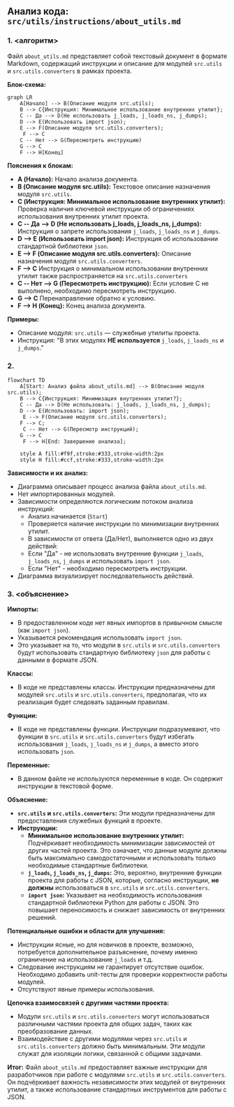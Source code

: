 ## Анализ кода: `src/utils/instructions/about_utils.md`

### 1. <алгоритм>

Файл `about_utils.md` представляет собой текстовый документ в формате Markdown, содержащий инструкции и описание для модулей `src.utils` и `src.utils.converters` в рамках проекта. 

**Блок-схема:**

```mermaid
graph LR
    A[Начало] --> B(Описание модуля src.utils);
    B --> C{Инструкция: Минимальное использование внутренних утилит};
    C -- Да --> D(Не использовать j_loads, j_loads_ns, j_dumps);
    D --> E(Использовать import json);
    E --> F(Описание модуля src.utils.converters);
     F --> C
    C -- Нет --> G(Пересмотреть инструкцию)
    G --> C
    F --> H[Конец]
```

**Пояснения к блокам:**

*   **A (Начало):** Начало анализа документа.
*   **B (Описание модуля src.utils):** Текстовое описание назначения модуля `src.utils`.
*   **C (Инструкция: Минимальное использование внутренних утилит):** Проверка наличия ключевой инструкции об ограничениях использования внутренних утилит проекта.
*   **C -- Да --> D (Не использовать j\_loads, j\_loads\_ns, j\_dumps):** Инструкция о запрете использования `j_loads`, `j_loads_ns` и `j_dumps`.
*   **D --> E (Использовать import json):** Инструкция об использовании стандартной библиотеки `json`.
*   **E --> F (Описание модуля src.utils.converters):** Описание назначения модуля `src.utils.converters`.
*    **F --> C** Инструкция о минимальном использовании внутренних утилит также распространяется на `src.utils.converters`
*   **C -- Нет --> G (Пересмотреть инструкцию):** Если условие C не выполнено, необходимо пересмотреть инструкцию.
*   **G --> C** Перенаправление обратно к условию.
*   **F --> H (Конец):** Конец анализа документа.

**Примеры:**

*   Описание модуля: `src.utils` — служебные утилиты проекта.
*   Инструкция: "В этих модулях **НЕ используется** `j_loads`, `j_loads_ns` и `j_dumps`."

### 2. <mermaid>

```mermaid
flowchart TD
    A[Start: Анализ файла about_utils.md] --> B(Описание модуля src.utils);
    B --> C{Инструкция: Минимизация внутренних утилит?};
    C -- Да --> D(Не использовать: j_loads, j_loads_ns, j_dumps);
    D --> E(Использовать: import json);
     E --> F(Описание модуля src.utils.converters);
    F --> C;
     C -- Нет --> G(Пересмотр инструкций);
    G --> C
     F --> H[End: Завершение анализа];
    
    style A fill:#f9f,stroke:#333,stroke-width:2px
    style H fill:#ccf,stroke:#333,stroke-width:2px
```

**Зависимости и их анализ:**

*   Диаграмма описывает процесс анализа файла `about_utils.md`.
*   Нет импортированных модулей.
*   Зависимости определяются логическим потоком анализа инструкций:
    *   Анализ начинается (`Start`)
    *   Проверяется наличие инструкции по минимизации внутренних утилит.
    *   В зависимости от ответа (Да/Нет), выполняется одно из двух действий:
    *   Если "Да" -  не использовать внутренние функции `j_loads`, `j_loads_ns`, `j_dumps` и использовать `import json`.
    *   Если "Нет" -  необходимо пересмотреть инструкции.
*   Диаграмма визуализирует последовательность действий.

### 3. <объяснение>

**Импорты:**

*   В предоставленном коде нет явных импортов в привычном смысле (как `import json`). 
*   Указывается рекомендация использовать `import json`. 
*   Это указывает на то, что модули в `src.utils` и `src.utils.converters` будут использовать стандартную библиотеку `json` для работы с данными в формате JSON.

**Классы:**

*   В коде не представлены классы. Инструкции предназначены для модулей `src.utils` и `src.utils.converters`, предполагая, что их реализация будет следовать заданным правилам.

**Функции:**

*   В коде не представлены функции. Инструкции подразумевают, что функции в `src.utils` и `src.utils.converters` будут избегать использования `j_loads`, `j_loads_ns` и `j_dumps`, а вместо этого использовать `json`.

**Переменные:**

*   В данном файле не используются переменные в коде. Он содержит инструкции в текстовой форме.

**Объяснение:**

*   **`src.utils` и `src.utils.converters`:** Эти модули предназначены для предоставления служебных функций в проекте.
*   **Инструкции:**
    *   **Минимальное использование внутренних утилит:** Подчёркивает необходимость минимизации зависимостей от других частей проекта. Это означает, что данные модули должны быть максимально самодостаточными и использовать только необходимые стандартные библиотеки.
    *   **`j_loads`, `j_loads_ns`, `j_dumps`:** Это, вероятно, внутренние функции проекта для работы с JSON, которые, согласно инструкции, **не должны** использоваться в `src.utils` и `src.utils.converters`.
    *   **`import json`:**  Указывает на необходимость использования стандартной библиотеки Python для работы с JSON. Это повышает переносимость и снижает зависимость от внутренних решений.

**Потенциальные ошибки и области для улучшения:**

*   Инструкции ясные, но для новичков в проекте, возможно, потребуется дополнительное разъяснение, почему именно ограничение на использование `j_loads` и т.д. 
*  Следование инструкциям не гарантирует отсутствие ошибок. Необходимо добавить unit-тесты для проверки корректности работы модулей.
*   Отсутствуют явные примеры использования.

**Цепочка взаимосвязей с другими частями проекта:**

*   Модули `src.utils` и `src.utils.converters` могут использоваться различными частями проекта для общих задач, таких как преобразование данных.
*   Взаимодействие с другими модулями через `src.utils` и `src.utils.converters` должно быть минимальным. Эти модули служат для изоляции логики, связанной с общими задачами.

**Итог:**
Файл `about_utils.md` предоставляет важные инструкции для разработчиков при работе с модулями `src.utils` и `src.utils.converters`. Он подчёркивает важность независимости этих модулей от внутренних утилит, а также использование стандартных инструментов для работы с JSON.